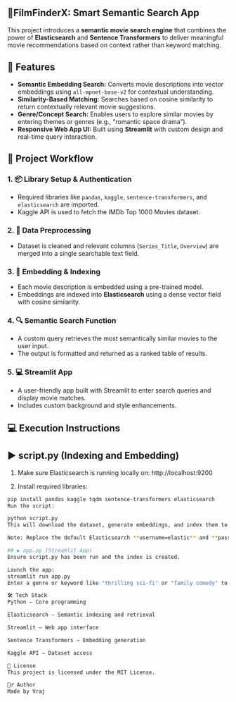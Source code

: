 ## 🚀FilmFinderX: Smart Semantic Search App 
This project introduces a **semantic movie search engine** that combines the power of **Elasticsearch** and **Sentence Transformers** to deliver meaningful movie recommendations based on context rather than keyword matching.

## 🚀 Features

- **Semantic Embedding Search:** Converts movie descriptions into vector embeddings using `all-mpnet-base-v2` for contextual understanding.
- **Similarity-Based Matching:** Searches based on cosine similarity to return contextually relevant movie suggestions.
- **Genre/Concept Search:** Enables users to explore similar movies by entering themes or genres (e.g., “romantic space drama”).
- **Responsive Web App UI:** Built using **Streamlit** with custom design and real-time query interaction.


## 🔧 Project Workflow

### 1. 📦 Library Setup & Authentication
- Required libraries like `pandas`, `kaggle`, `sentence-transformers`, and `elasticsearch` are imported.
- Kaggle API is used to fetch the IMDb Top 1000 Movies dataset.

### 2. 🧹 Data Preprocessing
- Dataset is cleaned and relevant columns (`Series_Title`, `Overview`) are merged into a single searchable text field.

### 3. 🧠 Embedding & Indexing
- Each movie description is embedded using a pre-trained model.
- Embeddings are indexed into **Elasticsearch** using a dense vector field with cosine similarity.

### 4. 🔍 Semantic Search Function
- A custom query retrieves the most semantically similar movies to the user input.
- The output is formatted and returned as a ranked table of results.

### 5. 💻 Streamlit App
- A user-friendly app built with Streamlit to enter search queries and display movie matches.
- Includes custom background and style enhancements.



## 💻 Execution Instructions

## ▶️ script.py (Indexing and Embedding)
1. Make sure Elasticsearch is running locally on:
http://localhost:9200

2. Install required libraries:
```bash
pip install pandas kaggle tqdm sentence-transformers elasticsearch
Run the script:

python script.py
This will download the dataset, generate embeddings, and index them to Elasticsearch.

Note: Replace the default Elasticsearch **username=elastic** and **password=QniIJli3-hIugmvXGNtS** with you own credentials in the code.

## ▶️ app.py (Streamlit App)
Ensure script.py has been run and the index is created.

Launch the app:
streamlit run app.py
Enter a genre or keyword like "thrilling sci-fi" or "family comedy" to receive matching movies.

🛠️ Tech Stack
Python – Core programming

Elasticsearch – Semantic indexing and retrieval

Streamlit – Web app interface

Sentence Transformers – Embedding generation

Kaggle API – Dataset access

📄 License
This project is licensed under the MIT License.

🙋‍♂️ Author
Made by Vraj


